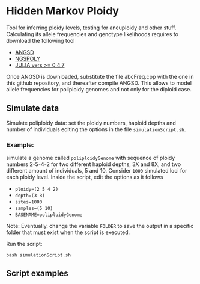 # Hidden Markov Ploidy
Tool for inferring ploidy levels, testing for aneuploidy and other stuff.
Calculating its allele frequencies and genotype likelihoods requires to download the following tool
* [ANGSD](https://github.com/ANGSD/angsd)
* [NGSPOLY](https://github.com/ImperialCollegeLondon/ngsJulia/tree/master/ngsPoly)
* [JULIA vers >= 0.4.7](https://julialang.org/downloads/)

Once ANGSD is downloaded, substitute the file abcFreq.cpp with the one in this github repository, and thereafter compile ANGSD. This allows to model allele frequencies for poliploidy genomes and not only for the diploid case.

## Simulate data

Simulate poliploidy data: set the ploidy numbers, haploid depths and number of individuals editing the options in the file `simulationScript.sh`.

### Example:

simulate a genome called `poliploidyGenome` with sequence of ploidy numbers 2-5-4-2 for two different haploid depths, 3X and 8X, and two different amount of individuals, 5 and 10. Consider `1000` simulated loci for each ploidy level. 
Inside the script, edit the options as it follows
* `ploidy=(2 5 4 2)` 
* `depth=(3 8)`
* `sites=1000`
* `samples=(5 10)`
* `BASENAME=poliploidyGenome`

Note: Eventually. change the variable `FOLDER` to save the output in a specific folder that must exist when the script is executed.

Run the script:
```shell
bash simulationScript.sh
```

## Script examples
